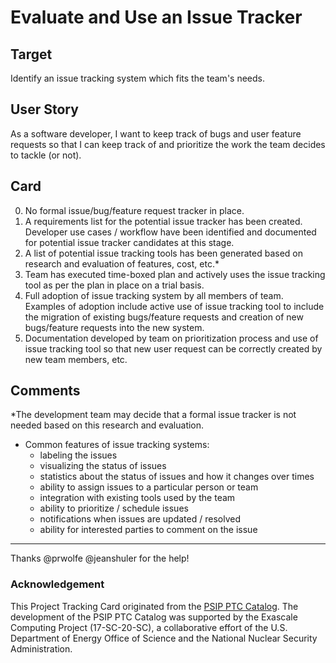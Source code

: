 [metadata:tags]:- "ecp-psip-ptc"
# Evaluate and Use an Issue Tracker

## Target

Identify an issue tracking system which fits the team's needs.

## User Story

As a software developer, I want to keep track of bugs and user feature requests so that I can keep track of and prioritize the work the team decides to tackle (or not).

## Card

0. No formal issue/bug/feature request tracker in place.
1.  A requirements list for the potential issue tracker has been created. Developer use cases / workflow have been identified and documented for potential issue tracker candidates at this stage. 
2. A list of potential issue tracking tools has been generated based on research and evaluation of features, cost, etc.*
3. Team has executed time-boxed plan and actively uses the issue tracking tool as per the plan in place on a trial basis.
4. Full adoption of issue tracking system by all members of team. Examples of adoption include active use of issue tracking tool to include the migration of existing bugs/feature requests and creation of new bugs/feature requests into the new system. 
5. Documentation developed by team on prioritization process and use of issue tracking tool so that new user request can be correctly created by new team members, etc. 


## Comments

*The development team may decide that a formal issue tracker is not needed based on this research and evaluation.
- Common features of issue tracking systems: 
  - labeling the issues
  - visualizing the status of issues
  - statistics about the status of issues and how it changes over times
  - ability to assign issues to a particular person or team
  - integration with existing tools used by the team
  - ability to prioritize / schedule issues
  - notifications when issues are updated / resolved
  - ability for interested parties to comment on the issue

----

Thanks @prwolfe @jeanshuler for the help!


### Acknowledgement

This Project Tracking Card originated from the [PSIP PTC Catalog](https://bssw-psip.github.io/ptc-catalog/). The development of the PSIP PTC Catalog was supported by the Exascale Computing Project (17-SC-20-SC), a collaborative effort of the U.S. Department of Energy Office of Science and the National Nuclear Security Administration.

